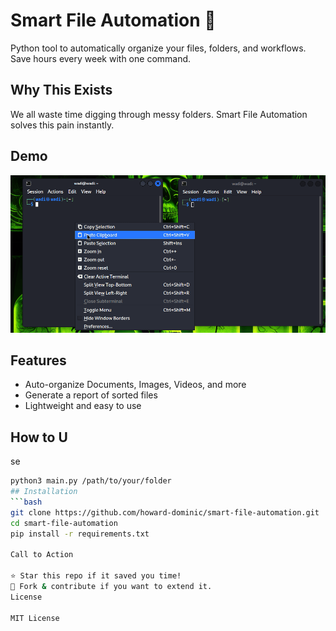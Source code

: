 # Smart File Automation 🚀
Python tool to automatically organize your files, folders, and workflows. Save hours every week with one command.

## Why This Exists
We all waste time digging through messy folders. Smart File Automation solves this pain instantly.

## Demo
![Automation Demo](smart-file-automation-demo.gif)

## Features
- Auto-organize Documents, Images, Videos, and more
- Generate a report of sorted files
- Lightweight and easy to use

## How to U
se
```bash
python3 main.py /path/to/your/folder
## Installation
```bash
git clone https://github.com/howard-dominic/smart-file-automation.git
cd smart-file-automation
pip install -r requirements.txt

Call to Action

⭐ Star this repo if it saved you time!
🐙 Fork & contribute if you want to extend it.
License

MIT License
